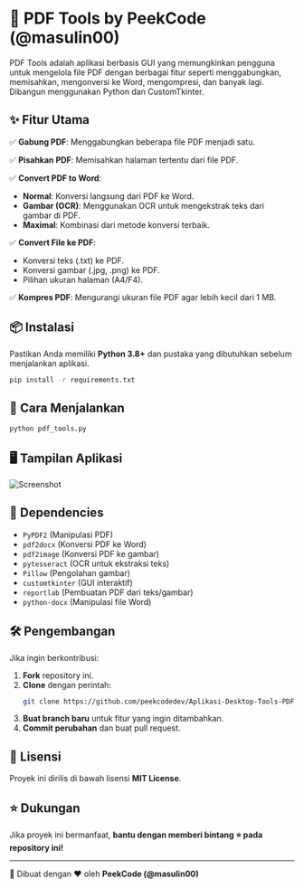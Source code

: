 # 📄 PDF Tools by PeekCode (@masulin00)

PDF Tools adalah aplikasi berbasis GUI yang memungkinkan pengguna untuk mengelola file PDF dengan berbagai fitur seperti menggabungkan, memisahkan, mengonversi ke Word, mengompresi, dan banyak lagi. Dibangun menggunakan Python dan CustomTkinter.

## ✨ Fitur Utama

✅ **Gabung PDF**: Menggabungkan beberapa file PDF menjadi satu.

✅ **Pisahkan PDF**: Memisahkan halaman tertentu dari file PDF.

✅ **Convert PDF to Word**:
   - **Normal**: Konversi langsung dari PDF ke Word.
   - **Gambar (OCR)**: Menggunakan OCR untuk mengekstrak teks dari gambar di PDF.
   - **Maximal**: Kombinasi dari metode konversi terbaik.

✅ **Convert File ke PDF**:
   - Konversi teks (.txt) ke PDF.
   - Konversi gambar (.jpg, .png) ke PDF.
   - Pilihan ukuran halaman (A4/F4).

✅ **Kompres PDF**: Mengurangi ukuran file PDF agar lebih kecil dari 1 MB.

## 📦 Instalasi

Pastikan Anda memiliki **Python 3.8+** dan pustaka yang dibutuhkan sebelum menjalankan aplikasi.

```bash
pip install -r requirements.txt
```

## 🚀 Cara Menjalankan

```bash
python pdf_tools.py
```

## 🖥️ Tampilan Aplikasi

![Screenshot](https://via.placeholder.com/800x400?text=PDF+Tools+GUI)

## 📜 Dependencies

- `PyPDF2` (Manipulasi PDF)
- `pdf2docx` (Konversi PDF ke Word)
- `pdf2image` (Konversi PDF ke gambar)
- `pytesseract` (OCR untuk ekstraksi teks)
- `Pillow` (Pengolahan gambar)
- `customtkinter` (GUI interaktif)
- `reportlab` (Pembuatan PDF dari teks/gambar)
- `python-docx` (Manipulasi file Word)

## 🛠 Pengembangan

Jika ingin berkontribusi:

1. **Fork** repository ini.
2. **Clone** dengan perintah:
   ```bash
   git clone https://github.com/peekcodedev/Aplikasi-Desktop-Tools-PDF-python.git
   ```
3. **Buat branch baru** untuk fitur yang ingin ditambahkan.
4. **Commit perubahan** dan buat pull request.

## 📜 Lisensi

Proyek ini dirilis di bawah lisensi **MIT License**.

## ⭐ Dukungan

Jika proyek ini bermanfaat, **bantu dengan memberi bintang ⭐ pada repository ini!**

---

📌 Dibuat dengan ❤️ oleh **PeekCode (@masulin00)**

